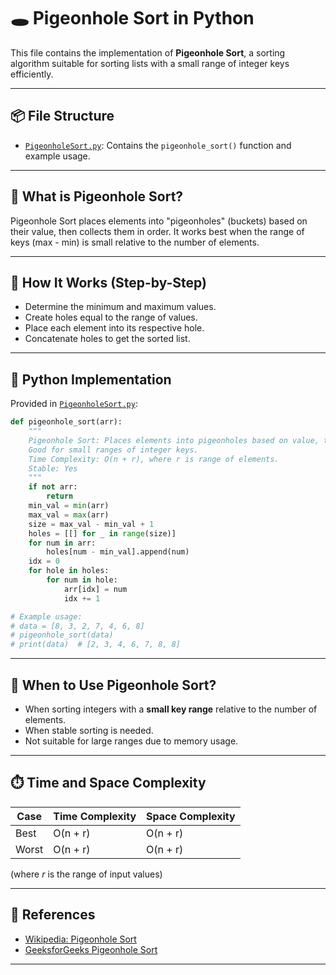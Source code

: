 # 🕳️ Pigeonhole Sort in Python

This file contains the implementation of **Pigeonhole Sort**, a sorting algorithm suitable for sorting lists with a small range of integer keys efficiently.

---

## 📦 File Structure

- [`PigeonholeSort.py`](./PigeonholeSort.py): Contains the `pigeonhole_sort()` function and example usage.

---

## 📌 What is Pigeonhole Sort?

Pigeonhole Sort places elements into "pigeonholes" (buckets) based on their value, then collects them in order. It works best when the range of keys (max - min) is small relative to the number of elements.

---

## 🔧 How It Works (Step-by-Step)

- Determine the minimum and maximum values.
- Create holes equal to the range of values.
- Place each element into its respective hole.
- Concatenate holes to get the sorted list.

---

## 🧪 Python Implementation

Provided in [`PigeonholeSort.py`](./PigeonholeSort.py):

```python
def pigeonhole_sort(arr):
    """
    Pigeonhole Sort: Places elements into pigeonholes based on value, then collects in order.
    Good for small ranges of integer keys.
    Time Complexity: O(n + r), where r is range of elements.
    Stable: Yes
    """
    if not arr:
        return
    min_val = min(arr)
    max_val = max(arr)
    size = max_val - min_val + 1
    holes = [[] for _ in range(size)]
    for num in arr:
        holes[num - min_val].append(num)
    idx = 0
    for hole in holes:
        for num in hole:
            arr[idx] = num
            idx += 1

# Example usage:
# data = [8, 3, 2, 7, 4, 6, 8]
# pigeonhole_sort(data)
# print(data)  # [2, 3, 4, 6, 7, 8, 8]
````

---

## 🧠 When to Use Pigeonhole Sort?

* When sorting integers with a **small key range** relative to the number of elements.
* When stable sorting is needed.
* Not suitable for large ranges due to memory usage.

---

## ⏱️ Time and Space Complexity

| Case  | Time Complexity | Space Complexity |
| ----- | --------------- | ---------------- |
| Best  | O(n + r)        | O(n + r)         |
| Worst | O(n + r)        | O(n + r)         |

(where *r* is the range of input values)

---

## 📎 References

* [Wikipedia: Pigeonhole Sort](https://en.wikipedia.org/wiki/Pigeonhole_sort)
* [GeeksforGeeks Pigeonhole Sort](https://www.geeksforgeeks.org/pigeonhole-sort/)

---

